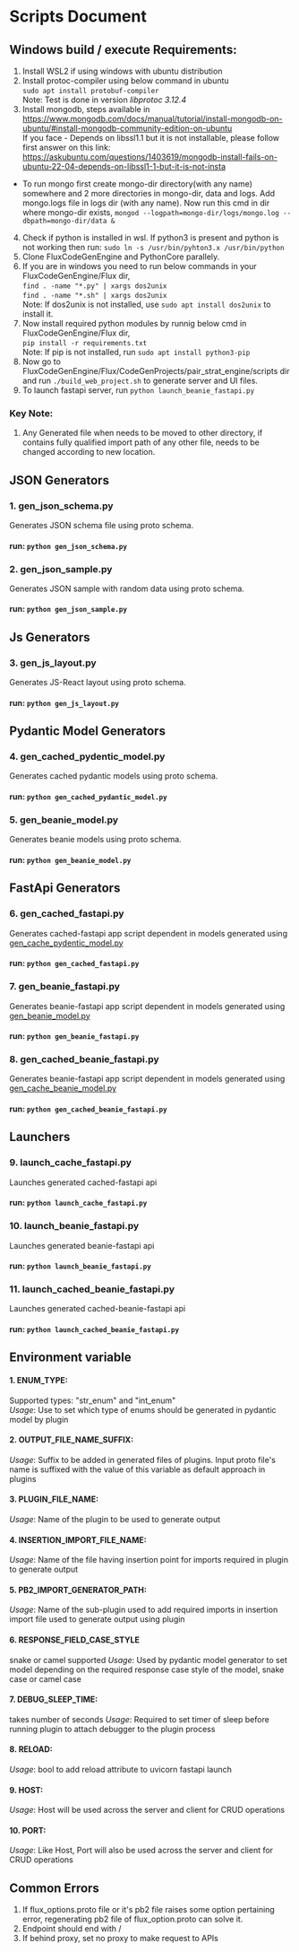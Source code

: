 # Scripts Document

## Windows build / execute Requirements:
1. Install WSL2 if using windows with ubuntu distribution
2. Install protoc-compiler using below command in ubuntu<br>
    `sudo apt install protobuf-compiler` <br>
Note: Test is done in version *libprotoc 3.12.4*
3. Install mongodb, steps available in 
https://www.mongodb.com/docs/manual/tutorial/install-mongodb-on-ubuntu/#install-mongodb-community-edition-on-ubuntu <br>
If you face - Depends on libssl1.1 but it is not installable, please follow first answer 
on this link: https://askubuntu.com/questions/1403619/mongodb-install-fails-on-ubuntu-22-04-depends-on-libssl1-1-but-it-is-not-insta <br>
- To run mongo first create mongo-dir directory(with any name) 
somewhere and 2 more directories in mongo-dir, data and logs. 
Add mongo.logs file in logs dir (with any name). Now run this cmd 
in dir where mongo-dir exists, `mongod --logpath=mongo-dir/logs/mongo.log --dbpath=mongo-dir/data &`
4. Check if python is installed in wsl. If python3 is present and python is not working then run:
    `sudo ln -s /usr/bin/pyhton3.x /usr/bin/python`
5. Clone FluxCodeGenEngine and PythonCore parallely.
6. If you are in windows you need to run below commands in your
FluxCodeGenEngine/Flux dir, <br>
    `find . -name "*.py" | xargs dos2unix` <br>
    `find . -name "*.sh" | xargs dos2unix` <br>
Note: If dos2unix is not installed, use `sudo apt install dos2unix` 
to install it.
7. Now install required python modules by runnig below cmd in 
FluxCodeGenEngine/Flux dir, <br>
    `pip install -r requirements.txt` <br>
Note: If pip is not installed, run `sudo apt install python3-pip`
8. Now go to FluxCodeGenEngine/Flux/CodeGenProjects/pair_strat_engine/scripts
dir and run `./build_web_project.sh` to generate server and UI files.
9. To launch fastapi server, run `python launch_beanie_fastapi.py`

### Key Note: 
1. Any Generated file when needs to be moved to other directory,
if contains fully qualified import path of any other file, needs to 
be changed according to new location.

## JSON Generators
### 1. gen_json_schema.py
Generates JSON schema file using proto schema.
#### run: `python gen_json_schema.py`

### 2. gen_json_sample.py
Generates JSON sample with random data using proto schema.
#### run: `python gen_json_sample.py`

## Js Generators
### 3. gen_js_layout.py
Generates JS-React layout using proto schema.
#### run: `python gen_js_layout.py`

## Pydantic Model Generators
### 4. gen_cached_pydentic_model.py
Generates cached pydantic models using proto schema.
#### run: `python gen_cached_pydantic_model.py`

### 5. gen_beanie_model.py
Generates beanie models using proto schema.
#### run: `python gen_beanie_model.py`

## FastApi Generators
### 6. gen_cached_fastapi.py
Generates cached-fastapi app script dependent in models 
generated using [gen_cache_pydentic_model.py](#4-gen_cache_pydentic_modelpy)
#### run: `python gen_cached_fastapi.py`

### 7. gen_beanie_fastapi.py
Generates beanie-fastapi app script dependent in models 
generated using [gen_beanie_model.py](#5-gen_beanie_modelpy)
#### run: `python gen_beanie_fastapi.py`

### 8. gen_cached_beanie_fastapi.py
Generates beanie-fastapi app script dependent in models 
generated using [gen_cache_beanie_model.py](#8-gen_cached_beanie_fastapipy)
#### run: `python gen_cached_beanie_fastapi.py`

## Launchers
### 9. launch_cache_fastapi.py
Launches generated cached-fastapi api
#### run: `python launch_cache_fastapi.py`

### 10. launch_beanie_fastapi.py
Launches generated beanie-fastapi api
#### run: `python launch_beanie_fastapi.py`

### 11. launch_cached_beanie_fastapi.py
Launches generated cached-beanie-fastapi api
#### run: `python launch_cached_beanie_fastapi.py`

## Environment variable
#### 1. ENUM_TYPE: 
Supported types: "str_enum" and "int_enum" <br>
*Usage*: Use to set which type of enums should be generated
in pydantic model by plugin

#### 2. OUTPUT_FILE_NAME_SUFFIX:
*Usage*: Suffix to be added in generated files of plugins.
Input proto file's name is suffixed with the value of this
variable as default approach in plugins

#### 3. PLUGIN_FILE_NAME:
*Usage*: Name of the plugin to be used to generate output

#### 4. INSERTION_IMPORT_FILE_NAME:
*Usage*: Name of the file having insertion point for imports
required in plugin to generate output

#### 5. PB2_IMPORT_GENERATOR_PATH:
*Usage*: Name of the sub-plugin used to add required imports 
in insertion import file used to generate output using plugin

#### 6. RESPONSE_FIELD_CASE_STYLE
snake or camel supported
*Usage*: Used by pydantic model generator to set model depending 
on the required response case style of the model, snake case
or camel case

#### 7. DEBUG_SLEEP_TIME:
takes number of seconds
*Usage*: Required to set timer of sleep before running plugin
to attach debugger to the plugin process

#### 8. RELOAD:
*Usage*: bool to add reload attribute to uvicorn fastapi launch

#### 9. HOST: 
*Usage*: Host will be used across the server and client for 
CRUD operations

#### 10. PORT:
*Usage*: Like Host, Port will also be used across the 
server and client for CRUD operations


## Common Errors
1. If flux_options.proto file or it's pb2 file raises some
option pertaining error, regenerating pb2 file of 
flux_option.proto can solve it.
2. Endpoint should end with /
3. If behind proxy, set no proxy to make request to APIs